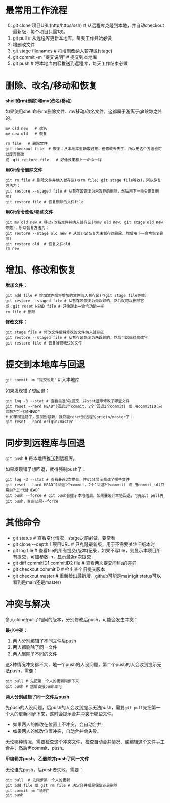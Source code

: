 # 最常用工作流程

0. git clone 项目URL(http/https/ssh) # 从远程库克隆到本地，并自动checkout最新版，每个项目只需1次。
1. git pull # 从远程库更新本地库，每天工作开始必做
1. 增删改文件
1. git stage filenames # 将增删改纳入暂存区(stage)
1. git commit -m "提交说明" # 提交到本地库
1. git push # 将本地库内容推送到远程库，每天工作结束必做

# 删除、改名/移动和恢复

**shell的rm(删除)和mv(改名/移动)**

如果使用shell命令rm删除文件、mv移动/改名文件，这都属于游离于git跟踪之外的。

```
mv old new   # 改名
mv new old   # 恢复

rm file   # 删除文件
git checkout file  # 恢复：从本地库重新取过来，但修改丢失了，所以用这个方法也可以废弃修改
或：git restore file   # 好像效果和上一命令一样
```

**用Git命令删除文件**

```
git rm file # 删除文件并纳入暂存区(与rm file; git stage file等效)，所以恢复方法为：
git restore --staged file # 从暂存区恢复为未暂存的删除，然后用下一命令恢复删除)
git restore file # 恢复删除的文件file
```

**用Git命令改名/移动文件**

```
git mv old new # 移动/改名文件并纳入暂存区(与mv old new; git stage old new等效)，所以恢复方法为：
git restore --stage old new # 从暂存区恢复为未暂存的删除，然后用下一命令恢复删除)
git restore old  # 恢复文件old
rm new
```

# 增加、修改和恢复

**增加文件：**

```
git add file # 增加文件后将增加的文件纳入暂存区(与git stage file等效)
git restore --staged file # 从暂存区恢复为未跟踪的，然后就可以删除它
或：git reset HEAD file # 好像跟上一命令功能一样
rm file # 删除
```

**修改文件：**

```
git stage file # 修改文件后将修改的文件纳入暂存区
git restore --staged file # 从暂存区恢复为未跟踪的，然后可以继续修改它
git restore file # 恢复被修改过的文件
```

# 提交到本地库与回退

`git commit -m "提交说明"` # 入本地库

如果发现错了想回退：

```
git log -3 --stat # 查看最近3次提交，并stat显示修改了哪些文件
git reset --hard HEAD^(回退1个commit，2个^回退2个commit) 或 用commitID(只需前7位)代替HEAD^
# 如果回退错了，要回到最新，就只能reset到远程的origin/master了：
git reset --hard origin/master
```

# 同步到远程库与回退

`git push`  # 将本地库推送到远程库。

如果发现错了想回退，就得强制push了：

```
git log -3 --stat # 查看最近3次提交，并stat显示修改了哪些文件
git reset --hard HEAD^(回退1个commit，2个^回退2个commit) 或 用commit_id(只需前7位)代替HEAD^
git push --force # git push会提示本地落后，如果要废弃本地回退，可先git pull再git push，否则必须--force
```

# 其他命令

- git status  # 查看变化情况，stage之前必做，要常看
- git clone --depth 1 项目URL  # 只克隆最新版，用于不需要关注旧版本时
- git log file  # 查看file的所有提交(版本)记录，如果不写file，则显示本项目所有提交，可加参数-n，显示最近n次提交
- git diff commitID1 commitID2 file  # 查看两次提交间file的差异
- git checkout commitID  # 检出某个旧提交版本
- git checkout master # 重新检出最新版，github可能是main(git status可以看到是main还是master)

#  冲突与解决

多人clone/pull了相同的版本，分别修改后push，可能会发生冲突：

**最小冲突：**

1. 两人分别编辑了不同文件后push
1. 两人都删除了同一文件
1. 两人删除了不同的文件

这3种情况冲突都不大，地一个push的人没问题，第二个push的人会收到提示无法push，需要：

```
git pull # 先把第一个人的更新同步下来
git push # 然后直接push即可
```

**两人分别编辑了同一文件后push**

先push的人没问题，后push的人会收到提示无法push，需要`git pull`先把第一个人的更新同步下来，这时会提示合并冲突于哪些文件。

- 如果两人的修改在位置上不冲突，会自动合并;
- 如果两人的修改位置冲突，自动合并会失败。

无论哪种情况，需要检查这个冲突文件，检查自动合并情况、或编辑这个文件手工合并，然后再commit、push。

**甲编辑并push，乙删除并push了同一文件**

无论谁先push，后push者失败，需要：

```
git pull  # 先同步第一个人的更新
git add file 或 git rm file # 决定合并后是保留还是删除
git commit -m "说明"
git push
```

